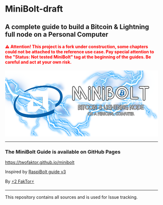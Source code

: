 # MiniBolt-draft

## A complete guide to build a Bitcoin & Lightning full node on a Personal Computer

#### <span style="color:red">⚠️ Attention! This project is a fork under construction, some chapters could not be attached to the reference use case. Pay special attention to the "Status: Not tested MiniBolt" tag at the beginning of the guides. Be careful and act at your own risk.</span>

![MiniBolt Logo](images/minibolt-home-screen.png)

---

### The MiniBolt Guide is available on GitHub Pages

https://twofaktor.github.io/minibolt

Inspired by [RaspiBolt guide v3](https://github.com/raspibolt/raspibolt)

By [⚡2 FakTor⚡](https://twitter.com/twofaktor)

---

This repository contains all sources and is used for Issue tracking.
